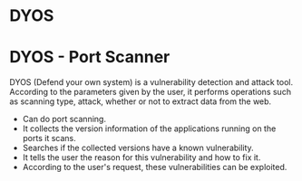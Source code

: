 # DYOS
<h1>DYOS - Port Scanner</h1>
<p>
DYOS (Defend your own system) is a vulnerability detection and attack tool. According to the parameters given by
the user, it performs operations such as scanning type, attack, whether or not to extract data from the web.

* Can do port scanning.
* It collects the version information of the applications running on the ports it scans.
* Searches if the collected versions have a known vulnerability.
* It tells the user the reason for this vulnerability and how to fix it.
* According to the user's request, these vulnerabilities can be exploited.
</p>
